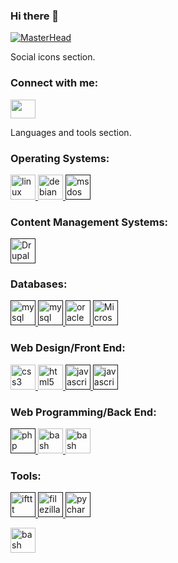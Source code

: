 ### Hi there 👋

[![MasterHead](https://avatars.githubusercontent.com/u/605695?v=4)](https://github.com/crosenblum)

Social icons section.
<h3 align="left">Connect with me:</h3>
<p align="left">
<a href="https://www.linkedin.com/in/craigmrosenblum/" target="blank"><img align="center" src="https://cdn.jsdelivr.net/npm/simple-icons@3.0.1/icons/linkedin.svg" alt="" height="30" width="40" /></a>
</p>
<p align="left"> 
Languages and tools section.

<h3 align="left">Operating Systems:</h3>
<a href="https://www.linux.org/" target="_blank"> <img src="https://raw.githubusercontent.com/devicon/devicon.git/icons/linux/linux-original.svg" alt="linux" width="40" height="40"/> </a> 
<a href="https://www.linux.org/" target="_blank"> <img src="https://raw.githubusercontent.com/devicon/devicon.git/icons/debian/debian-original.svg" alt="debian" width="40" height="40"/> </a> 
<a href="" target="_blank"> <img src="https://raw.githubusercontent.com/devicon/devicon.git/icons/msdos/msdos-original.svg" alt="msdos" width="40" height="40"/> </a>



<h3 align="left">Content Management Systems:</h3>
<a href="" target="_blank"> <img src="https://raw.githubusercontent.com/devicon/devicon.git/icons/drupal/drupal-original.svg" alt="Drupal" width="40" height="40" /> </a>


<h3 align="left">Databases:</h3>
<a href="" target="_blank"> <img src="https://raw.githubusercontent.com/devicon/devicon.git/icons/mysql/mysql-original.svg" alt="mysql" width="40" height="40"/> </a> 
<a href="" target="_blank"> <img src="https://raw.githubusercontent.com/devicon/devicon.git/icons/sqlite/sqlite-original.svg" alt="mysql" width="40" height="40"/> </a> 
<a href="" target="_blank"> <img src="https://raw.githubusercontent.com/devicon/devicon.git/icons/oracle/oracle-original.svg" alt="oracle" width="40" height="40"/> </a> 
<a href="" target="_blank"> <img src="https://raw.githubusercontent.com/devicon/devicon.git/icons/microsoftsqlserver/microsoftsqlserver-original.svg" alt="Microsoft SQL Server" width="40" height="40"/> </a>


<h3 align="left">Web Design/Front End:</h3>
<a href="https://www.w3schools.com/css/" target="_blank"> <img src="https://raw.githubusercontent.com/devicon/devicon.git/icons/css3/css3-original-wordmark.svg" alt="css3" width="40" height="40"/> </a> 
<a href="https://www.w3.org/html/" target="_blank"> <img src="https://raw.githubusercontent.com/devicon/devicon.git/icons/html5/html5-original-wordmark.svg" alt="html5" width="40" height="40"/> </a> 
<a href="" target="_blank"> <img src="https://raw.githubusercontent.com/devicon/devicon.git/icons/javascript/javascript-original.svg" alt="javascript" width="40" height="40"/> </a> 
<a href="" target="_blank"> <img src="https://raw.githubusercontent.com/devicon/devicon.git/icons/jquery/jquery-original.svg" alt="javascript" width="40" height="40"/> </a> 


<h3 align="left">Web Programming/Back End:</h3>
<p align="left"> 
<a href="" target="_blank"> <img src="https://raw.githubusercontent.com/devicon/devicon.git/icons/php/php-original.svg" alt="php" width="40" height="40" /> </a>
<a href="https://www.gnu.org/software/bash/" target="_blank"> <img src="https://raw.githubusercontent.com/devicon/devicon.git/icons/bash/bash-original.svg" alt="bash" width="40" height="40"/> </a> 
<a href="https://www.apache.org/" target="_blank"> <img src="https://raw.githubusercontent.com/devicon/devicon.git/icons/apache/apache-original.svg" alt="bash" width="40" height="40"/> </a> 


<h3 align="left">Tools:</h3>
<a href="" target="_blank"> <img src="https://raw.githubusercontent.com/devicon/devicon.git/icons/ifttt/ifttt-original.svg" alt="ifttt" width="40" height="40"/> </a> 
<a href="" target="_blank"> <img src="https://raw.githubusercontent.com/devicon/devicon.git/icons/filezilla/filezilla-original.svg" alt="filezilla" width="40" height="40"/> </a> 
<a href="" target="_blank"> <img src="https://raw.githubusercontent.com/devicon/devicon.git/icons/pycharm/pycharm-original.svg" alt="pycharm" width="40" height="40" /> </a>


<a href="https://www.apache.org/" target="_blank"> <img src="https://raw.githubusercontent.com/devicon/devicon.git/icons/bootstrap/bootstrap-original.svg" alt="bash" width="40" height="40"/> </a> 

</p>
<!--
**crosenblum/crosenblum** is a ✨ _special_ ✨ repository because its `README.md` (this file) appears on your GitHub profile.

Here are some ideas to get you started:

- 🔭 I’m currently working on ... creating a php custom forms library
- 🌱 I’m currently learning ... raspberry pi
- 👯 I’m looking to collaborate on ... fighting gmail spam
- 🤔 I’m looking for help with ... how to make a low end batcomputer
- 💬 Ask me about ... old tech, new tech
- 📫 How to reach me: ... crosenblum@gmail.com
- 😄 Pronouns: ...
- ⚡ Fun fact: ...
-->
[![Craig Rosenblum's GitHub stats](https://github-readme-stats.vercel.app/api?username=crosenblum)](https://github.com/anuraghazra/github-readme-stats)
